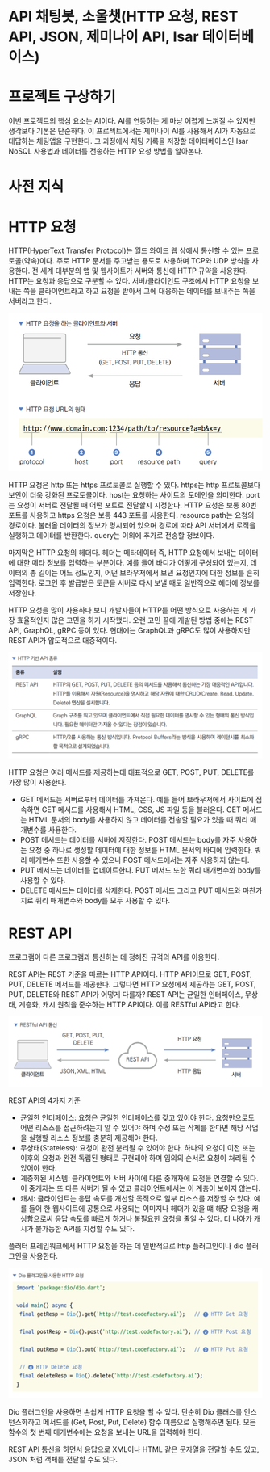 # **API 채팅봇, 소울챗(HTTP 요청, REST API, JSON, 제미나이 API, Isar 데이터베이스)**  
# **프로젝트 구상하기**  
이번 프로젝트의 핵심 요소는 AI이다. AI를 연동하는 게 마냥 어렵게 느껴질 수 있지만 생각보다 기본은 단순하다. 이 프로젝트에서는 
제미나이 AI를 사용해서 AI가 자동으로 대답하는 채팅앱을 구현한다. 그 과정에서 채팅 기록을 저장할 데이터베이스인 Isar NoSQL 
사용법과 데이터를 전송하는 HTTP 요청 방법을 알아본다.  
  
# **사전 지식**  
# **HTTP 요청**  
HTTP(HyperText Transfer Protocol)는 월드 와이드 웹 상에서 통신할 수 있는 프로토콜(약속)이다. 주로 HTTP 문서를 
주고받는 용도로 사용하며 TCP와 UDP 방식을 사용한다. 전 세계 대부분의 앱 및 웹사이트가 서버와 통신에 HTTP 규약을 사용한다. 
HTTP는 요청과 응답으로 구분할 수 있다. 서버/클라이언트 구조에서 HTTP 요청을 보내는 쪽을 클라이언트라고 하고 요청을 
받아서 그에 대응하는 데이터를 보내주는 쪽을 서버라고 한다.  
  
![img.png](image/img.png)  
  
HTTP 요청은 http 또는 https 프로토콜로 실행할 수 있다. https는 http 프로토콜보다 보안이 더욱 강화된 프로토콜이다. 
host는 요청하는 사이트의 도메인을 의미한다. port는 요청이 서버로 전달될 때 어떤 포트로 전달할지 지정한다. HTTP 요청은 
보통 80번 포트를 사용하고 https 요청은 보통 443 포트를 사용한다. resource path는 요청의 경로이다. 불러올 데이터의 정보가 
명시되어 있으며 경로에 따라 API 서버에서 로직을 실행하고 데이터를 반환한다. query는 이외에 추가로 전송할 정보이다.  
  
마지막은 HTTP 요청의 헤더다. 헤더는 메타데이터 즉, HTTP 요청에서 보내는 데이터에 대한 메타 정보를 입력하는 부분이다. 
예를 들어 바디가 어떻게 구성되어 있는지, 데이터의 총 길이는 어느 정도인지, 어떤 브라우저에서 보낸 요청인지에 대한 정보를 
흔히 입력한다. 로그인 후 발급받은 토큰을 서버로 다시 보낼 때도 일반적으로 헤더에 정보를 저장한다.  
  
HTTP 요청을 많이 사용하다 보니 개발자들이 HTTP를 어떤 방식으로 사용하는 게 가장 효율적인지 많은 고민을 하기 시작했다. 
오랜 고민 끝에 개발된 방법 중에는 REST API, GraphQL, gRPC 등이 있다. 현대에는 GraphQL과 gRPC도 많이 사용하지만 
REST API가 압도적으로 대중적이다.  
  
![img.png](image/img2.png)  
  
HTTP 요청은 여러 메서드를 제공하는데 대표적으로 GET, POST, PUT, DELETE를 가장 많이 사용한다.  
  
- GET 메서드는 서버로부터 데이터를 가져온다. 예를 들어 브라우저에서 사이트에 접속하면 GET 메서드를 사용해서 HTML, 
CSS, JS 파일 등을 불러온다. GET 메서드는 HTML 문서의 body를 사용하지 않고 데이터를 전송할 필요가 있을 때 쿼리 
매개변수를 사용한다.  
- POST 메서드는 데이터를 서버에 저장한다. POST 메서드는 body를 자주 사용하는 요청 중 하나로 생성할 데이터에 대한 정보를 
HTML 문서의 바디에 입력한다. 쿼리 매개변수 또한 사용할 수 있으나 POST 메서드에서는 자주 사용하지 않는다.  
- PUT 메서드는 데이터를 업데이트한다. PUT 메서드 또한 쿼리 매개변수와 body를 사용할 수 있다.  
- DELETE 메서드는 데이터를 삭제한다. POST 메서드 그리고 PUT 메서드와 마찬가지로 쿼리 매개변수와 body를 모두 사용할 
수 있다.  
  
# **REST API**  
프로그램이 다른 프로그램과 통신하는 데 정해진 규격의 API를 이용한다.  
  
REST API는 REST 기준을 따르는 HTTP API이다. HTTP API이므로 GET, POST, PUT, DELETE 메서드를 제공한다. 그렇다면 
HTTP 요청에서 제공하는 GET, POST, PUT, DELETE와 REST API가 어떻게 다를까? REST API는 균일한 인터페이스, 무상태, 
계층화, 캐시 원칙을 준수하는 HTTP API이다. 이를 RESTful API라고 한다.  
  
![img.png](image/img3.png)  
  
REST API의 4가지 기준  
- 균일한 인터페이스: 요청은 균일한 인터페이스를 갖고 있어야 한다. 요청만으로도 어떤 리소스를 접근하려는지 알 수 있어야 
하며 수정 또는 삭제를 한다면 해당 작업을 실행할 리소스 정보를 충분히 제공해야 한다.  
- 무상태(Stateless): 요청이 완전 분리될 수 있어야 한다. 하나의 요청이 이전 또는 이후의 요청과 완전 독립된 형태로 
구현돼야 하며 임의의 순서로 요청이 처리될 수 있어야 한다.  
- 계층화된 시스템: 클라이언트와 서버 사이에 다른 중개자에 요청을 연결할 수 있다. 이 중개자는 또 다른 서버가 될 수 있고 
클라이언트에서는 이 계층이 보이지 않는다.  
- 캐시: 클라이언트는 응답 속도를 개선할 목적으로 일부 리소스를 저장할 수 있다. 예를 들어 한 웹사이트에 공통으로 사용되는 
이미지나 헤더가 있을 떄 해당 요청을 캐싱함으로써 응답 속도를 빠르게 하거나 불필요한 요청을 줄일 수 있다. 더 나아가 
캐시가 불가능한 API를 지정할 수도 있다.  
  
플러터 프레임워크에서 HTTP 요청을 하는 데 일반적으로 http 플러그인이나 dio 플러그인을 사용한다.  
  
![img.png](image/img4.png)  
  
Dio 플러그인을 사용하면 손쉽게 HTTP 요청을 할 수 있다. 단순히 Dio 클래스를 인스턴스화하고 메서드를 (Get, Post, Put, 
Delete) 함수 이름으로 실행해주면 된다. 모든 함수의 첫 번째 매개변수에는 요청을 보내는 URL을 입력해야 한다.  
  
REST API 통신을 하면서 응답으로 XML이나 HTML 같은 문자열을 전달할 수도 있고, JSON 처럼 객체를 전달할 수도 있다.  
  

